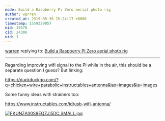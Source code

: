 ```yaml
---
node: Build a Raspberry Pi Zero aerial photo rig
author: warren
created_at: 2019-05-30 15:24:17 +0000
timestamp: 1559229857
nid: 19578
cid: 24308
uid: 1
---
```




[warren](../profile/warren) replying to: [Build a Raspberry Pi Zero aerial photo rig](../notes/warren/05-30-2019/build-a-raspberry-pi-zero-aerial-photo-rig)

----
Regarding improving wifi signal to the Pi while in the air, this should be a separate question I guess? But linking:

https://duckduckgo.com/?q=chicken+wire+parabolic+instructables+antenna&iax=images&ia=images

Some funny ideas with strainers too:

https://www.instructables.com/id/usb-wifi-antenna/


[![FKUNZA00S8EQZJI5DC.SMALL.jpg](/i/32608)](/i/32608)

